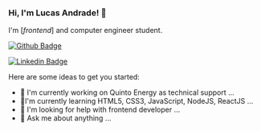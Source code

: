 ### Hi, I'm Lucas Andrade! 👋

I'm [*frontend*] and computer engineer student.

[![Github Badge](https://img.shields.io/badge/-Github-000?style=flat-square&logo=Github&logoColor=white&link=https://github.com/lucasandrades)](https://github.com/lucasandrades)

[![Linkedin Badge](https://img.shields.io/badge/-LinkedIn-blue?style=flat-square&logo=Linkedin&logoColor=white&link=https://www.linkedin.com/in/lucas-andrade-21b2411b5/)](https://www.linkedin.com/in/lucas-andrade-21b2411b5/)

Here are some ideas to get you started:

- 🔭 I'm currently working on Quinto Energy as technical support ...
- 🌱I'm currently learning HTML5, CSS3, JavaScript, NodeJS, ReactJS ...
- 🤔 I'm looking for help with frontend developer ...
- 💬 Ask me about anything ...
